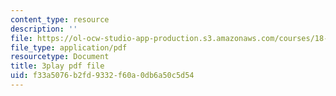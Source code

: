 ```yaml
---
content_type: resource
description: ''
file: https://ol-ocw-studio-app-production.s3.amazonaws.com/courses/18-085-computational-science-and-engineering-i-fall-2008/f33a5076b2fd9332f60a0db6a50c5d54_0egP7_kq23E.pdf
file_type: application/pdf
resourcetype: Document
title: 3play pdf file
uid: f33a5076-b2fd-9332-f60a-0db6a50c5d54
---
```

